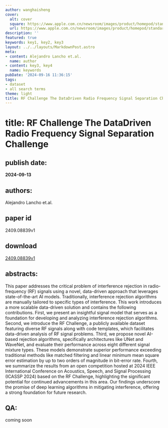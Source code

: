 ```yaml
---
author: wanghaisheng
cover:
  alt: cover
  square: https://www.apple.com.cn/newsroom/images/product/homepod/standard/Apple-HomePod-hero-230118_big.jpg.large_2x.jpg
  url: https://www.apple.com.cn/newsroom/images/product/homepod/standard/Apple-HomePod-hero-230118_big.jpg.large_2x.jpg
description: ''
featured: true
keywords: key1, key2, key3
layout: ../../layouts/MarkdownPost.astro
meta:
- content: Alejandro Lancho et.al.
  name: author
- content: key3, key4
  name: keywords
pubDate: '2024-09-16 11:36:15'
tags:
- dataset
- all search terms
theme: light
title: RF Challenge The DataDriven Radio Frequency Signal Separation Challenge
---
```


# title: RF Challenge The DataDriven Radio Frequency Signal Separation Challenge 
## publish date: 
**2024-09-13** 
## authors: 
  Alejandro Lancho et.al. 
## paper id
2409.08839v1
## download
[2409.08839v1](http://arxiv.org/abs/2409.08839v1)
## abstracts:
This paper addresses the critical problem of interference rejection in radio-frequency (RF) signals using a novel, data-driven approach that leverages state-of-the-art AI models. Traditionally, interference rejection algorithms are manually tailored to specific types of interference. This work introduces a more scalable data-driven solution and contains the following contributions. First, we present an insightful signal model that serves as a foundation for developing and analyzing interference rejection algorithms. Second, we introduce the RF Challenge, a publicly available dataset featuring diverse RF signals along with code templates, which facilitates data-driven analysis of RF signal problems. Third, we propose novel AI-based rejection algorithms, specifically architectures like UNet and WaveNet, and evaluate their performance across eight different signal mixture types. These models demonstrate superior performance exceeding traditional methods like matched filtering and linear minimum mean square error estimation by up to two orders of magnitude in bit-error rate. Fourth, we summarize the results from an open competition hosted at 2024 IEEE International Conference on Acoustics, Speech, and Signal Processing (ICASSP 2024) based on the RF Challenge, highlighting the significant potential for continued advancements in this area. Our findings underscore the promise of deep learning algorithms in mitigating interference, offering a strong foundation for future research.
## QA:
coming soon
